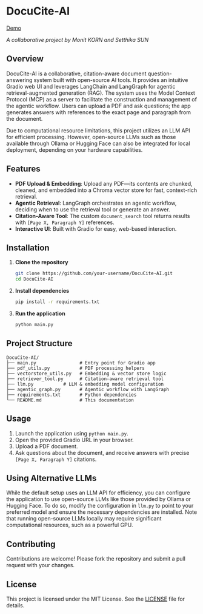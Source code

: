 # DocuCite-AI

[Demo](https://github.com/user-attachments/assets/e31d825d-1647-4444-a6ea-400d567c4cec)

_A collaborative project by Monit KORN and Setthika SUN_

## Overview

DocuCite-AI is a collaborative, citation-aware document question-answering system built with open-source AI tools. It provides an intuitive Gradio web UI and leverages LangChain and LangGraph for agentic retrieval-augmented generation (RAG). The system uses the Model Context Protocol (MCP) as a server to facilitate the construction and management of the agentic workflow. Users can upload a PDF and ask questions; the app generates answers with references to the exact page and paragraph from the document.

Due to computational resource limitations, this project utilizes an LLM API for efficient processing. However, open-source LLMs such as those available through Ollama or Hugging Face can also be integrated for local deployment, depending on your hardware capabilities.

## Features

- **PDF Upload & Embedding**: Upload any PDF—its contents are chunked, cleaned, and embedded into a Chroma vector store for fast, context-rich retrieval.
- **Agentic Retrieval**: LangGraph orchestrates an agentic workflow, deciding when to use the retrieval tool or generate an answer.
- **Citation-Aware Tool**: The custom `document_search` tool returns results with `[Page X, Paragraph Y]` references.
- **Interactive UI**: Built with Gradio for easy, web-based interaction.

## Installation

1. **Clone the repository**
   ```bash
   git clone https://github.com/your-username/DocuCite-AI.git
   cd DocuCite-AI
   ```

2. **Install dependencies**
   ```bash
   pip install -r requirements.txt
   ```

3. **Run the application**
   ```bash
   python main.py
   ```

## Project Structure

```
DocuCite-AI/
├── main.py                # Entry point for Gradio app
├── pdf_utils.py           # PDF processing helpers
├── vectorstore_utils.py   # Embedding & vector store logic
├── retriever_tool.py      # Citation-aware retrieval tool
├── llm.py           # LLM & embedding model configuration
├── agentic_graph.py       # Agentic workflow with LangGraph
├── requirements.txt       # Python dependencies
└── README.md              # This documentation
```

## Usage

1. Launch the application using `python main.py`.
2. Open the provided Gradio URL in your browser.
3. Upload a PDF document.
4. Ask questions about the document, and receive answers with precise `[Page X, Paragraph Y]` citations.

## Using Alternative LLMs

While the default setup uses an LLM API for efficiency, you can configure the application to use open-source LLMs like those provided by Ollama or Hugging Face. To do so, modify the configuration in `llm.py` to point to your preferred model and ensure the necessary dependencies are installed. Note that running open-source LLMs locally may require significant computational resources, such as a powerful GPU.

## Contributing

Contributions are welcome! Please fork the repository and submit a pull request with your changes.

## License

This project is licensed under the MIT License. See the [LICENSE](LICENSE) file for details.